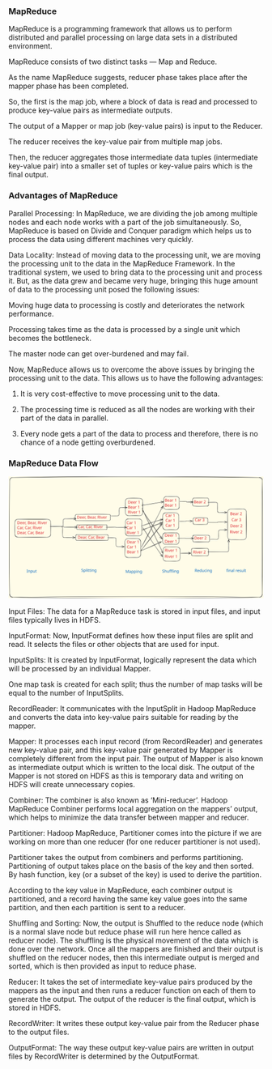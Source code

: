 ### MapReduce
MapReduce is a programming framework that allows us to perform distributed and parallel processing on large data sets in a distributed environment.

MapReduce consists of two distinct tasks — Map and Reduce.

As the name MapReduce suggests, reducer phase takes place after the mapper phase has been completed.

So, the first is the map job, where a block of data is read and processed to produce key-value pairs as intermediate outputs.

The output of a Mapper or map job (key-value pairs) is input to the Reducer.

The reducer receives the key-value pair from multiple map jobs.

Then, the reducer aggregates those intermediate data tuples (intermediate key-value pair) into a smaller set of tuples or key-value pairs which is the final output.

### Advantages of MapReduce
Parallel Processing: In MapReduce, we are dividing the job among multiple nodes and each node works with a part of the job simultaneously. So, MapReduce is based on Divide and Conquer paradigm which helps us to process the data using different machines very quickly.

Data Locality: Instead of moving data to the processing unit, we are moving the processing unit to the data in the MapReduce Framework.  In the traditional system, we used to bring data to the processing unit and process it. But, as the data grew and became very huge, bringing this huge amount of data to the processing unit posed the following issues:

Moving huge data to processing is costly and deteriorates the network performance.

Processing takes time as the data is processed by a single unit which becomes the bottleneck.

The master node can get over-burdened and may fail.

Now, MapReduce allows us to overcome the above issues by bringing the processing unit to the data. This allows us to have the following advantages:

 1. It is very cost-effective to move processing unit to the data.

 2. The processing time is reduced as all the nodes are working with their part of the data in parallel.

 3. Every node gets a part of the data to process and therefore, there is no chance of a node getting overburdened.

### MapReduce Data Flow

![Steps](mapreduce.svg)

Input Files: The data for a MapReduce task is stored in input files, and input files typically lives in HDFS.

InputFormat: Now, InputFormat defines how these input files are split and read. It selects the files or other objects that are used for input.

InputSplits: It is created by InputFormat, logically represent the data which will be processed by an individual Mapper.

One map task is created for each split; thus the number of map tasks will be equal to the number of InputSplits.

RecordReader: It communicates with the InputSplit in Hadoop MapReduce and converts the data into key-value pairs suitable for reading by the mapper.

Mapper: It processes each input record (from RecordReader) and generates new key-value pair, and this key-value pair generated by Mapper is completely different from the input pair. The output of Mapper is also known as intermediate output which is written to the local disk. The output of the Mapper is not stored on HDFS as this is temporary data and writing on HDFS will create unnecessary copies.

Combiner: The combiner is also known as ‘Mini-reducer’. Hadoop MapReduce Combiner performs local aggregation on the mappers’ output, which helps to minimize the data transfer between mapper and reducer.

Partitioner: Hadoop MapReduce, Partitioner comes into the picture if we are working on more than one reducer (for one reducer partitioner is not used).

Partitioner takes the output from combiners and performs partitioning. Partitioning of output takes place on the basis of the key and then sorted. By hash function, key (or a subset of the key) is used to derive the partition.

According to the key value in MapReduce, each combiner output is partitioned, and a record having the same key value goes into the same partition, and then each partition is sent to a reducer.

Shuffling and Sorting: Now, the output is Shuffled to the reduce node (which is a normal slave node but reduce phase will run here hence called as reducer node). The shuffling is the physical movement of the data which is done over the network. Once all the mappers are finished and their output is shuffled on the reducer nodes, then this intermediate output is merged and sorted, which is then provided as input to reduce phase.

Reducer: It takes the set of intermediate key-value pairs produced by the mappers as the input and then runs a reducer function on each of them to generate the output. The output of the reducer is the final output, which is stored in HDFS.

RecordWriter: It writes these output key-value pair from the Reducer phase to the output files.

OutputFormat: The way these output key-value pairs are written in output files by RecordWriter is determined by the OutputFormat.